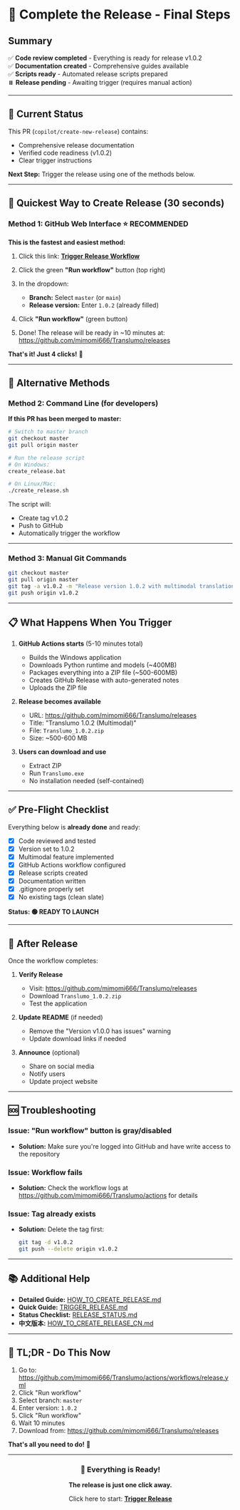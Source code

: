 # 🎯 Complete the Release - Final Steps

## Summary

✅ **Code review completed** - Everything is ready for release v1.0.2  
✅ **Documentation created** - Comprehensive guides available  
✅ **Scripts ready** - Automated release scripts prepared  
⏸️ **Release pending** - Awaiting trigger (requires manual action)

---

## 🚦 Current Status

This PR (`copilot/create-new-release`) contains:
- Comprehensive release documentation
- Verified code readiness (v1.0.2)
- Clear trigger instructions

**Next Step:** Trigger the release using one of the methods below.

---

## 🎯 Quickest Way to Create Release (30 seconds)

### Method 1: GitHub Web Interface ⭐ **RECOMMENDED**

**This is the fastest and easiest method:**

1. Click this link: [**Trigger Release Workflow**](https://github.com/mimomi666/Translumo/actions/workflows/release.yml)

2. Click the green **"Run workflow"** button (top right)

3. In the dropdown:
   - **Branch:** Select `master` (or `main`)
   - **Release version:** Enter `1.0.2` (already filled)

4. Click **"Run workflow"** (green button)

5. Done! The release will be ready in ~10 minutes at:  
   https://github.com/mimomi666/Translumo/releases

**That's it! Just 4 clicks!** 🎉

---

## 🔧 Alternative Methods

### Method 2: Command Line (for developers)

**If this PR has been merged to master:**

```bash
# Switch to master branch
git checkout master
git pull origin master

# Run the release script
# On Windows:
create_release.bat

# On Linux/Mac:
./create_release.sh
```

The script will:
- Create tag v1.0.2
- Push to GitHub
- Automatically trigger the workflow

---

### Method 3: Manual Git Commands

```bash
git checkout master
git pull origin master
git tag -a v1.0.2 -m "Release version 1.0.2 with multimodal translation support"
git push origin v1.0.2
```

---

## 📋 What Happens When You Trigger

1. **GitHub Actions starts** (5-10 minutes total)
   - Builds the Windows application
   - Downloads Python runtime and models (~400MB)
   - Packages everything into a ZIP file (~500-600MB)
   - Creates GitHub Release with auto-generated notes
   - Uploads the ZIP file

2. **Release becomes available**
   - URL: https://github.com/mimomi666/Translumo/releases
   - Title: "Translumo 1.0.2 (Multimodal)"
   - File: `Translumo_1.0.2.zip`
   - Size: ~500-600 MB

3. **Users can download and use**
   - Extract ZIP
   - Run `Translumo.exe`
   - No installation needed (self-contained)

---

## ✅ Pre-Flight Checklist

Everything below is **already done** and ready:

- [x] Code reviewed and tested
- [x] Version set to 1.0.2
- [x] Multimodal feature implemented
- [x] GitHub Actions workflow configured
- [x] Release scripts created
- [x] Documentation written
- [x] .gitignore properly set
- [x] No existing tags (clean slate)

**Status: 🟢 READY TO LAUNCH**

---

## 🎉 After Release

Once the workflow completes:

1. **Verify Release**
   - Visit: https://github.com/mimomi666/Translumo/releases
   - Download `Translumo_1.0.2.zip`
   - Test the application

2. **Update README** (if needed)
   - Remove the "Version v1.0.0 has issues" warning
   - Update download links if needed

3. **Announce** (optional)
   - Share on social media
   - Notify users
   - Update project website

---

## 🆘 Troubleshooting

### Issue: "Run workflow" button is gray/disabled
- **Solution:** Make sure you're logged into GitHub and have write access to the repository

### Issue: Workflow fails
- **Solution:** Check the workflow logs at https://github.com/mimomi666/Translumo/actions for details

### Issue: Tag already exists
- **Solution:** Delete the tag first:
  ```bash
  git tag -d v1.0.2
  git push --delete origin v1.0.2
  ```

---

## 📚 Additional Help

- **Detailed Guide:** [HOW_TO_CREATE_RELEASE.md](HOW_TO_CREATE_RELEASE.md)
- **Quick Guide:** [TRIGGER_RELEASE.md](TRIGGER_RELEASE.md)
- **Status Checklist:** [RELEASE_STATUS.md](RELEASE_STATUS.md)
- **中文版本:** [HOW_TO_CREATE_RELEASE_CN.md](HOW_TO_CREATE_RELEASE_CN.md)

---

## 🎯 TL;DR - Do This Now

1. Go to: https://github.com/mimomi666/Translumo/actions/workflows/release.yml
2. Click "Run workflow"
3. Select branch: `master`
4. Enter version: `1.0.2`
5. Click "Run workflow"
6. Wait 10 minutes
7. Download from: https://github.com/mimomi666/Translumo/releases

**That's all you need to do!** 🚀

---

<div align="center">

### 🎊 Everything is Ready!

**The release is just one click away.**

Click here to start: [**Trigger Release**](https://github.com/mimomi666/Translumo/actions/workflows/release.yml)

</div>
